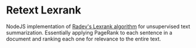 # Retext Lexrank

NodeJS implementation of [Radev's Lexrank algorithm][op] for unsupervised text summarization. Essentially applying PageRank to each sentence in a document and ranking each one for relevance to the entire text.

[op]: http://www.jair.org/papers/paper1523.html
